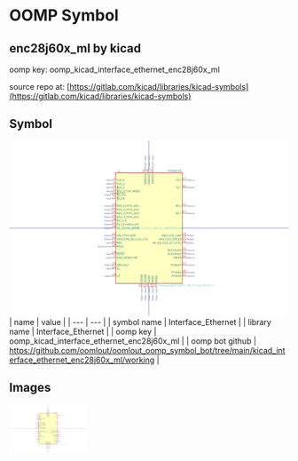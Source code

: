 # OOMP Symbol  
## enc28j60x_ml  by kicad  
  
oomp key: oomp_kicad_interface_ethernet_enc28j60x_ml  
  
source repo at: [https://gitlab.com/kicad/libraries/kicad-symbols](https://gitlab.com/kicad/libraries/kicad-symbols)  
## Symbol  
  
[![working.png](working_600.png)](working.png)  
| name | value | 
| --- | --- | 
| symbol name | Interface_Ethernet | 
| library name | Interface_Ethernet | 
| oomp key | oomp_kicad_interface_ethernet_enc28j60x_ml | 
| oomp bot github | https://github.com/oomlout/oomlout_oomp_symbol_bot/tree/main/kicad_interface_ethernet_enc28j60x_ml/working | 
## Images  
  
[![working.png](working_140.png)](working.png)  
